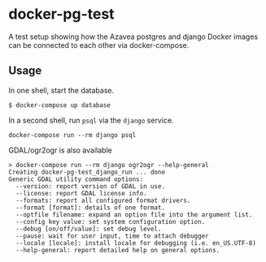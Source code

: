 # docker-pg-test

A test setup showing how the Azavea postgres and django Docker images can be
connected to each other via docker-compose.

## Usage

In one shell, start the database.
```
$ docker-compose up database
```

In a second shell, run `psql` via the `django` service.
```
docker-compose run --rm django psql
```

GDAL/ogr2ogr is also available
```
> docker-compose run --rm django ogr2ogr --help-general
Creating docker-pg-test_django_run ... done
Generic GDAL utility command options:
  --version: report version of GDAL in use.
  --license: report GDAL license info.
  --formats: report all configured format drivers.
  --format [format]: details of one format.
  --optfile filename: expand an option file into the argument list.
  --config key value: set system configuration option.
  --debug [on/off/value]: set debug level.
  --pause: wait for user input, time to attach debugger
  --locale [locale]: install locale for debugging (i.e. en_US.UTF-8)
  --help-general: report detailed help on general options.
```
